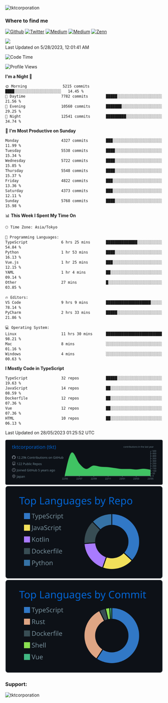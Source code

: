 <p align="left"> <img src="https://komarev.com/ghpvc/?username=tktcorporation&label=Profile%20views&color=0e75b6&style=flat" alt="tktcorporation" /> </p>

<h3>Where to find me</h3>
<p>
<a href="https://github.com/tktcorporation" target="_blank"><img alt="Github" src="https://img.shields.io/badge/GitHub-%2312100E.svg?&style=for-the-badge&logo=Github&logoColor=white" /></a>
<a href="https://twitter.com/tktcorporation" target="_blank"><img alt="Twitter" src="https://img.shields.io/badge/twitter-%231DA1F2.svg?&style=for-the-badge&logo=twitter&logoColor=white" /></a>
<a href="https://www.linkedin.com/in/tktcorporation" target="_blank"><img alt="Medium" src="https://img.shields.io/badge/linkdin-0a66c2.svg?&style=for-the-badge&logo=linkedin&logoColor=white" /></a>
<a href="https://qiita.com/tktcorporation" target="_blank"><img alt="Medium" src="https://img.shields.io/badge/qiita-55C500.svg?&style=for-the-badge&logo=qiita&logoColor=white" /></a>
<a href="https://zenn.dev/tktcorporation" target="_blank"><img alt="Zenn" src="https://img.shields.io/badge/Zenn-3EA8FF.svg?&style=for-the-badge&logo=Zenn&logoColor=white" /></a>
</p>

<!--START_SECTION:lapras-card-->
<a href="https://lapras.com/public/tktcorporation" target="_blank" rel="noopener noreferrer"><img src="https://lapras-card-generator.vercel.app/api/svg?e=3.89&b=3.48&i=3.58&b1=%23232323&b2=%236d6d6d&i1=%23212121&i2=%23818181&l=en" width="300" ></a>  
Last Updated on 5/28/2023, 12:01:41 AM
<!--END_SECTION:lapras-card-->
  
<!--START_SECTION:waka-->
![Code Time](http://img.shields.io/badge/Code%20Time-986%20hrs%2021%20mins-blue)

![Profile Views](http://img.shields.io/badge/Profile%20Views-0-blue)

**I'm a Night 🦉** 

```text
🌞 Morning                5215 commits        ████░░░░░░░░░░░░░░░░░░░░░   14.45 % 
🌆 Daytime                7782 commits        █████░░░░░░░░░░░░░░░░░░░░   21.56 % 
🌃 Evening                10560 commits       ███████░░░░░░░░░░░░░░░░░░   29.25 % 
🌙 Night                  12541 commits       █████████░░░░░░░░░░░░░░░░   34.74 % 
```
📅 **I'm Most Productive on Sunday** 

```text
Monday                   4327 commits        ███░░░░░░░░░░░░░░░░░░░░░░   11.99 % 
Tuesday                  5538 commits        ████░░░░░░░░░░░░░░░░░░░░░   15.34 % 
Wednesday                5722 commits        ████░░░░░░░░░░░░░░░░░░░░░   15.85 % 
Thursday                 5548 commits        ████░░░░░░░░░░░░░░░░░░░░░   15.37 % 
Friday                   4822 commits        ███░░░░░░░░░░░░░░░░░░░░░░   13.36 % 
Saturday                 4373 commits        ███░░░░░░░░░░░░░░░░░░░░░░   12.11 % 
Sunday                   5768 commits        ████░░░░░░░░░░░░░░░░░░░░░   15.98 % 
```


📊 **This Week I Spent My Time On** 

```text
🕑︎ Time Zone: Asia/Tokyo

💬 Programming Languages: 
TypeScript               6 hrs 25 mins       ██████████████░░░░░░░░░░░   54.84 % 
Python                   1 hr 53 mins        ████░░░░░░░░░░░░░░░░░░░░░   16.13 % 
Vue.js                   1 hr 25 mins        ███░░░░░░░░░░░░░░░░░░░░░░   12.15 % 
YAML                     1 hr 4 mins         ██░░░░░░░░░░░░░░░░░░░░░░░   09.14 % 
Other                    27 mins             █░░░░░░░░░░░░░░░░░░░░░░░░   03.85 % 

🔥 Editors: 
VS Code                  9 hrs 9 mins        ████████████████████░░░░░   78.14 % 
PyCharm                  2 hrs 33 mins       █████░░░░░░░░░░░░░░░░░░░░   21.86 % 

💻 Operating System: 
Linux                    11 hrs 30 mins      █████████████████████████   98.21 % 
Mac                      8 mins              ░░░░░░░░░░░░░░░░░░░░░░░░░   01.16 % 
Windows                  4 mins              ░░░░░░░░░░░░░░░░░░░░░░░░░   00.63 % 
```

**I Mostly Code in TypeScript** 

```text
TypeScript               32 repos            █████░░░░░░░░░░░░░░░░░░░░   19.63 % 
JavaScript               14 repos            ██░░░░░░░░░░░░░░░░░░░░░░░   08.59 % 
Dockerfile               12 repos            ██░░░░░░░░░░░░░░░░░░░░░░░   07.36 % 
Vue                      12 repos            ██░░░░░░░░░░░░░░░░░░░░░░░   07.36 % 
HTML                     10 repos            ██░░░░░░░░░░░░░░░░░░░░░░░   06.13 % 
```




 Last Updated on 28/05/2023 01:25:52 UTC
<!--END_SECTION:waka-->

[![](https://raw.githubusercontent.com/tktcorporation/tktcorporation/master/profile-summary-card-output/github_dark/0-profile-details.svg)](https://github.com/vn7n24fzkq/github-profile-summary-cards)
[![](https://raw.githubusercontent.com/tktcorporation/tktcorporation/master/profile-summary-card-output/github_dark/1-repos-per-language.svg)](https://github.com/vn7n24fzkq/github-profile-summary-cards) [![](https://raw.githubusercontent.com/tktcorporation/tktcorporation/master/profile-summary-card-output/github_dark/2-most-commit-language.svg)](https://github.com/vn7n24fzkq/github-profile-summary-cards)

<h3 align="left">Support:</h3>
<p><a href="https://www.buymeacoffee.com/tktcorporation"> <img align="left" src="https://cdn.buymeacoffee.com/buttons/v2/default-yellow.png" height="50" width="210" alt="tktcorporation" /></a></p><br><br>
